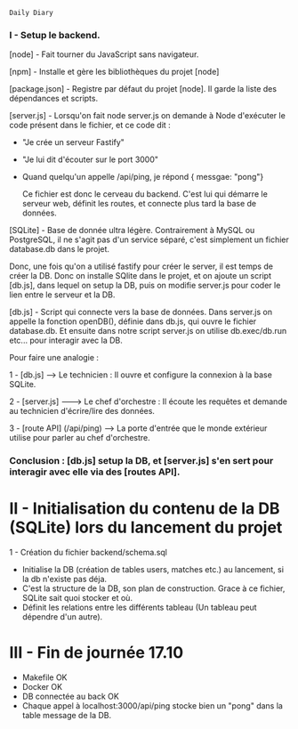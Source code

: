     Daily Diary

### I - Setup le backend.

[node] - Fait tourner du JavaScript sans navigateur.

[npm] - Installe et gère les bibliothèques du projet [node]

[package.json] - Registre par défaut du projet [node]. Il garde la liste des dépendances et scripts.

[server.js] - Lorsqu'on fait node server.js on demande à Node d'exécuter le code présent dans le fichier, et ce code dit :

- "Je crée un serveur Fastify"
- "Je lui dit d'écouter sur le port 3000"
- Quand quelqu'un appelle /api/ping, je répond { messgae: "pong"}

  Ce fichier est donc le cerveau du backend. C'est lui qui démarre le serveur web, définit les routes, et connecte plus tard la base de données.

[SQLite] - Base de donnée ultra légère. Contrairement à MySQL ou PostgreSQL, il ne s'agit pas d'un service séparé, c'est simplement un fichier database.db dans le projet.

Donc, une fois qu'on a utilisé fastify pour créer le server, il est temps de créer la DB. Donc on installe SQlite dans le projet, et on ajoute un script [db.js], dans lequel on setup la DB, puis on modifie server.js pour coder le lien entre le serveur et la DB.

[db.js] - Script qui connecte vers la base de données. Dans server.js on appelle la fonction openDB(), définie dans db.js, qui ouvre le fichier database.db. Et ensuite dans notre script server.js on utilise db.exec/db.run etc... pour interagir avec la DB.

Pour faire une analogie :

1 - [db.js] --> Le technicien : Il ouvre et configure la connexion à la base SQLite.

2 - [server.js] ---> Le chef d'orchestre : Il écoute les requêtes et demande au technicien d'écrire/lire des données.

3 - [route API] (/api/ping) --> La porte d'entrée que le monde extérieur utilise pour parler au chef d'orchestre.

### Conclusion : [db.js] setup la DB, et [server.js] s'en sert pour interagir avec elle via des [routes API].

# II - Initialisation du contenu de la DB (SQLite) lors du lancement du projet

1 - Création du fichier backend/schema.sql

- Initialise la DB (création de tables users, matches etc.) au lancement, si la db n'existe pas déja.
- C'est la structure de la DB, son plan de construction. Grace à ce fichier, SQLite sait quoi stocker et où.
- Définit les relations entre les différents tableau (Un tableau peut dépendre d'un autre).


# III - Fin de journée 17.10


- Makefile OK
- Docker OK
- DB connectée au back OK
- Chaque appel à localhost:3000/api/ping stocke bien un "pong" dans la table message de la DB.
